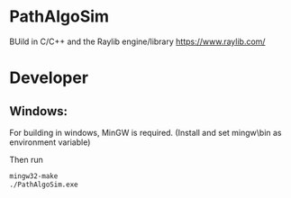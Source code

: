 # PathAlgoSim
BUild in C/C++ and the Raylib engine/library
https://www.raylib.com/

# Developer
## Windows:

For building in windows, MinGW is required. (Install and set mingw\bin as environment variable)

Then run
```bash
mingw32-make
./PathAlgoSim.exe
```

        
